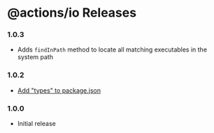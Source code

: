 # @actions/io Releases

### 1.0.3

- Adds `findInPath` method to locate all matching executables in the system path

### 1.0.2

- [Add \"types\" to package.json](https://github.com/actions/toolkit/pull/221)

### 1.0.0

- Initial release